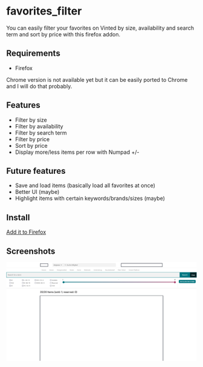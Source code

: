 # favorites_filter

You can easily filter your favorites on Vinted by size, availability and search term and sort by price with this firefox addon.

## Requirements

- Firefox

Chrome version is not available yet but it can be easily ported to Chrome and I will do that probably.

## Features

- Filter by size
- Filter by availability
- Filter by search term
- Filter by price
- Sort by price
- Display more/less items per row with Numpad +/-

## Future features

- Save and load items (basically load all favorites at once)
- Better UI (maybe)
- Highlight items with certain keywords/brands/sizes (maybe)

## Install

[Add it to Firefox](https://addons.mozilla.org/de/firefox/addon/filter-favorites/)

## Screenshots

![Screenshot of User Interface](Screenshot.png)
